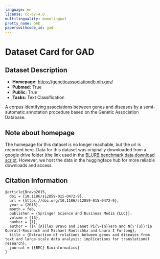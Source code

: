 ```yaml
---
language: en
license: cc-by-4.0
multilinguality: momolingual
pretty_name: GAD
paperswithcode_id: gad
---
```



# Dataset Card for GAD

## Dataset Description

- **Homepage:** https://geneticassociationdb.nih.gov/
- **Pubmed:** True
- **Public:** True
- **Tasks:** Text Classification


A corpus identifying associations between genes and diseases by a semi-automatic
annotation procedure based on the Genetic Association Database.

## Note about homepage

The homepage for this dataset is no longer reachable, but the url is recorded here.
Data for this dataset was originally downloaded from a google drive
folder (the link used in the [BLURB benchmark data download script](https://microsoft.github.io/BLURB/submit.html).
However, we host the data in the huggingface hub for more reliable downloads and access.


## Citation Information

```
@article{Bravo2015,
  doi = {10.1186/s12859-015-0472-9},
  url = {https://doi.org/10.1186/s12859-015-0472-9},
  year = {2015},
  month = feb,
  publisher = {Springer Science and Business Media {LLC}},
  volume = {16},
  number = {1},
  author = {{\`{A}}lex Bravo and Janet Pi{\~{n}}ero and N{\'{u}}ria Queralt-Rosinach and Michael Rautschka and Laura I Furlong},
  title = {Extraction of relations between genes and diseases from text and large-scale data analysis: implications for translational research},
  journal = {{BMC} Bioinformatics}
}
```
